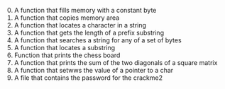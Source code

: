 0. A function that fills memory with a constant byte
1. A function that copies memory area
2. A function that locates a character in a string
3. A function that gets the length of a prefix substring
4. A function that searches a string for any of a set of bytes
5. A function that locates a substring
6. Function that prints the chess board
7. A function that prints the sum of the two diagonals of a square matrix
8. A function that setwws the value of a pointer to a char
9. A file that contains the password for the crackme2
